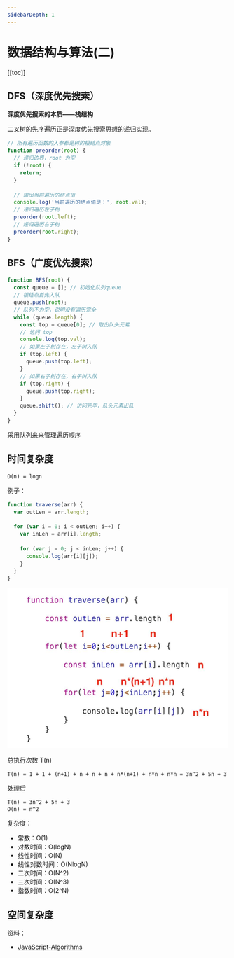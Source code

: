 ```yaml
---
sidebarDepth: 1
---
```


# 数据结构与算法(二)

[[toc]]

## DFS（深度优先搜索）

**深度优先搜索的本质——栈结构**

二叉树的先序遍历正是深度优先搜索思想的递归实现。

```js
// 所有遍历函数的入参都是树的根结点对象
function preorder(root) {
  // 递归边界，root 为空
  if (!root) {
    return;
  }

  // 输出当前遍历的结点值
  console.log('当前遍历的结点值是：', root.val);
  // 递归遍历左子树
  preorder(root.left);
  // 递归遍历右子树
  preorder(root.right);
}
```

## BFS（广度优先搜索）

```js
function BFS(root) {
  const queue = []; // 初始化队列queue
  // 根结点首先入队
  queue.push(root);
  // 队列不为空，说明没有遍历完全
  while (queue.length) {
    const top = queue[0]; // 取出队头元素
    // 访问 top
    console.log(top.val);
    // 如果左子树存在，左子树入队
    if (top.left) {
      queue.push(top.left);
    }
    // 如果右子树存在，右子树入队
    if (top.right) {
      queue.push(top.right);
    }
    queue.shift(); // 访问完毕，队头元素出队
  }
}
```

采用队列来来管理遍历顺序

## 时间复杂度

```
O(n) = logn
```

例子：

```js
function traverse(arr) {
  var outLen = arr.length;

  for (var i = 0; i < outLen; i++) {
    var inLen = arr[i].length;

    for (var j = 0; j < inLen; j++) {
      console.log(arr[i][j]);
    }
  }
}
```

![时间复杂度](./imgs/time-complexity.jpg)

总执行次数 T(n)

```
T(n) = 1 + 1 + (n+1) + n + n + n + n*(n+1) + n*n + n*n = 3n^2 + 5n + 3
```

处理后

```
T(n) = 3n^2 + 5n + 3
O(n) = n^2
```

复杂度：

- 常数：O(1)
- 对数时间：O(logN)
- 线性时间：O(N)
- 线性对数时间：O(NlogN)
- 二次时间：O(N^2)
- 三次时间：O(N^3)
- 指数时间：O(2^N)

## 空间复杂度

资料：

- [JavaScript-Algorithms](https://github.com/sisterAn/JavaScript-Algorithms)
